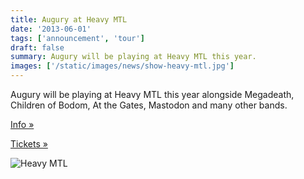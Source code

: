 ```yaml
---
title: Augury at Heavy MTL
date: '2013-06-01'
tags: ['announcement', 'tour']
draft: false
summary: Augury will be playing at Heavy MTL this year.
images: ['/static/images/news/show-heavy-mtl.jpg']
---
```


Augury will be playing at Heavy MTL this year alongside Megadeath, Children of Bodom, At the Gates, Mastodon and many other bands.

[Info »](http://heavymtl.com)

[Tickets »](http://heavymtl.com/tickets/)

![Heavy MTL](/static/images/news/show-heavy-mtl.jpg)
